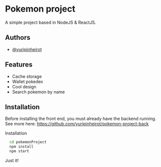 
# Pokemon project

A simple project based in NodeJS & ReactJS.


## Authors

- [@yuripinheirot](https://github.com/yuripinheirot)


## Features

- Cache storage
- Wallet pokedex
- Cool design
- Search pokemon by name


## Installation

Before installing the front end, you must already have the backend running. See more here: https://github.com/yuripinheirot/pokemon-project-back

Installation

```bash
  cd pokemonProject
  npm install  
  npm start
```

Just it!
    

